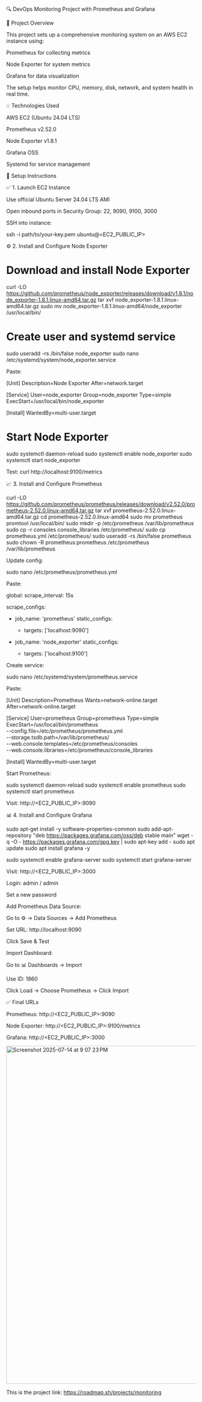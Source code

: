 🔍 DevOps Monitoring Project with Prometheus and Grafana

📌 Project Overview

This project sets up a comprehensive monitoring system on an AWS EC2 instance using:

Prometheus for collecting metrics

Node Exporter for system metrics

Grafana for data visualization

The setup helps monitor CPU, memory, disk, network, and system health in real time.

💡 Technologies Used

AWS EC2 (Ubuntu 24.04 LTS)

Prometheus v2.52.0

Node Exporter v1.8.1

Grafana OSS

Systemd for service management

🚀 Setup Instructions

✅ 1. Launch EC2 Instance

Use official Ubuntu Server 24.04 LTS AMI

Open inbound ports in Security Group: 22, 9090, 9100, 3000

SSH into instance:

ssh -i path/to/your-key.pem ubuntu@<EC2_PUBLIC_IP>

⚙️ 2. Install and Configure Node Exporter

# Download and install Node Exporter
curl -LO https://github.com/prometheus/node_exporter/releases/download/v1.8.1/node_exporter-1.8.1.linux-amd64.tar.gz
tar xvf node_exporter-1.8.1.linux-amd64.tar.gz
sudo mv node_exporter-1.8.1.linux-amd64/node_exporter /usr/local/bin/

# Create user and systemd service
sudo useradd -rs /bin/false node_exporter
sudo nano /etc/systemd/system/node_exporter.service

Paste:

[Unit]
Description=Node Exporter
After=network.target

[Service]
User=node_exporter
Group=node_exporter
Type=simple
ExecStart=/usr/local/bin/node_exporter

[Install]
WantedBy=multi-user.target

# Start Node Exporter
sudo systemctl daemon-reload
sudo systemctl enable node_exporter
sudo systemctl start node_exporter

Test: curl http://localhost:9100/metrics

📈 3. Install and Configure Prometheus

curl -LO https://github.com/prometheus/prometheus/releases/download/v2.52.0/prometheus-2.52.0.linux-amd64.tar.gz
tar xvf prometheus-2.52.0.linux-amd64.tar.gz
cd prometheus-2.52.0.linux-amd64
sudo mv prometheus promtool /usr/local/bin/
sudo mkdir -p /etc/prometheus /var/lib/prometheus
sudo cp -r consoles console_libraries /etc/prometheus/
sudo cp prometheus.yml /etc/prometheus/
sudo useradd -rs /bin/false prometheus
sudo chown -R prometheus:prometheus /etc/prometheus /var/lib/prometheus

Update config:

sudo nano /etc/prometheus/prometheus.yml

Paste:

global:
  scrape_interval: 15s

scrape_configs:
  - job_name: 'prometheus'
    static_configs:
      - targets: ['localhost:9090']

  - job_name: 'node_exporter'
    static_configs:
      - targets: ['localhost:9100']

Create service:

sudo nano /etc/systemd/system/prometheus.service

Paste:

[Unit]
Description=Prometheus
Wants=network-online.target
After=network-online.target

[Service]
User=prometheus
Group=prometheus
Type=simple
ExecStart=/usr/local/bin/prometheus \
  --config.file=/etc/prometheus/prometheus.yml \
  --storage.tsdb.path=/var/lib/prometheus/ \
  --web.console.templates=/etc/prometheus/consoles \
  --web.console.libraries=/etc/prometheus/console_libraries

[Install]
WantedBy=multi-user.target

Start Prometheus:

sudo systemctl daemon-reload
sudo systemctl enable prometheus
sudo systemctl start prometheus

Visit: http://<EC2_PUBLIC_IP>:9090

📊 4. Install and Configure Grafana

sudo apt-get install -y software-properties-common
sudo add-apt-repository "deb https://packages.grafana.com/oss/deb stable main"
wget -q -O - https://packages.grafana.com/gpg.key | sudo apt-key add -
sudo apt update
sudo apt install grafana -y

sudo systemctl enable grafana-server
sudo systemctl start grafana-server

Visit: http://<EC2_PUBLIC_IP>:3000

Login: admin / admin

Set a new password

Add Prometheus Data Source:

Go to ⚙️ → Data Sources → Add Prometheus

Set URL: http://localhost:9090

Click Save & Test

Import Dashboard:

Go to 📊 Dashboards → Import

Use ID: 1860

Click Load → Choose Prometheus → Click Import

✅ Final URLs

Prometheus: http://<EC2_PUBLIC_IP>:9090

Node Exporter: http://<EC2_PUBLIC_IP>:9100/metrics

Grafana: http://<EC2_PUBLIC_IP>:3000

<img width="1440" height="900" alt="Screenshot 2025-07-14 at 9 07 23 PM" src="https://github.com/user-attachments/assets/5f0f8a0c-2938-4290-acd9-0e9a84811a16" />


This is the project link: https://roadmap.sh/projects/monitoring
